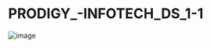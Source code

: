 # PRODIGY_-INFOTECH_DS_1-1

![image](https://github.com/sit22ad007/PRODIGY_-INFOTECH_DS_1-1/assets/169797580/b1c65733-63c8-439b-9a8c-507c19c4e50d)
